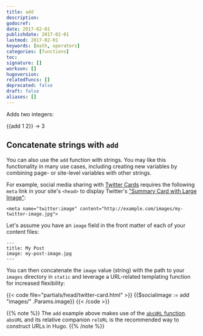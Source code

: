 ```yaml
---
title: add
description:
godocref:
date: 2017-02-01
publishdate: 2017-02-01
lastmod: 2017-02-01
keywords: [math, operators]
categories: [functions]
toc:
signature: []
workson: []
hugoversion:
relatedfuncs: []
deprecated: false
draft: false
aliases: []
---
```


Adds two integers:

{{add 1 2}} &rarr; 3

## Concatenate strings with `add`

You can also use the `add` function with strings. You may like this functionality in many use cases, including creating new variables by combining page- or site-level variables with other strings.

For example, social media sharing with [Twitter Cards][cards] requires the following `meta` link in your site's `<head>` to display Twitter's ["Summary Card with Large Image"][twtsummary]:

```
<meta name="twitter:image" content="http://example.com/images/my-twitter-image.jpg">
```

Let's assume you have an `image` field in the front matter of each of your content files:

```
---
title: My Post
image: my-post-image.jpg
---
```

You can then concatenate the `image` value (string) with the path to your `images` directory in `static` and leverage a URL-related templating function for increased flexibility:

{{< code file="partials/head/twitter-card.html" >}}
{{$socialimage := add "images/" .Params.image}}
<meta name="twitter:image" content="{{ $socialimage | absURL }}">
{{< /code >}}

{{% note %}}
The `add` example above makes use of the [`absURL` function](/functions/absurl/). `absURL` and its relative companion `relURL` is the recommended way to construct URLs in Hugo.
{{% /note %}}

[cards]: https://dev.twitter.com/cards/overview
[twtsummary]: https://dev.twitter.com/cards/types/summary-large-image